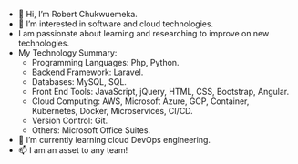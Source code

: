 - 👋 Hi, I’m Robert Chukwuemeka.
- 👀 I’m interested in software and cloud technologies.
- I am passionate about learning and researching to improve on new technologies.
- My Technology Summary:
  - Programming Languages: Php, Python.
  - Backend Framework: Laravel.
  - Databases: MySQL, SQL.
  - Front End Tools: JavaScript, jQuery, HTML, CSS, Bootstrap, Angular.
  - Cloud Computing: AWS, Microsoft Azure, GCP, Container, Kubernetes, Docker, Microservices, CI/CD.
  - Version Control: Git.
  - Others: Microsoft Office Suites.
- 🌱 I’m currently learning cloud DevOps engineering.
- 📫 I am an asset to any team!

<!---
nekerobert/nekerobert is a ✨ special ✨ repository because its `README.md` (this file) appears on your GitHub profile.
You can click the Preview link to take a look at your changes.
--->
